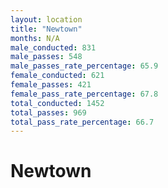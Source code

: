 ```yaml
---
layout: location
title: "Newtown"
months: N/A
male_conducted: 831
male_passes: 548
male_passes_rate_percentage: 65.9
female_conducted: 621
female_passes: 421
female_pass_rate_percentage: 67.8
total_conducted: 1452
total_passes: 969
total_pass_rate_percentage: 66.7
---
```


# Newtown
